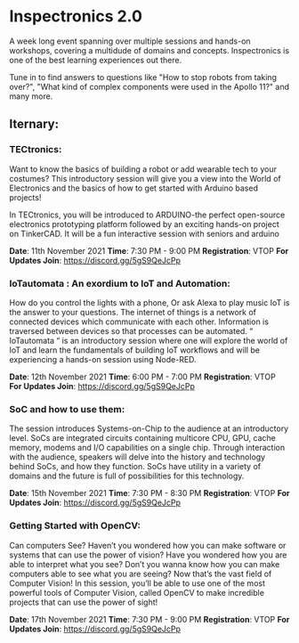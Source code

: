 # Inspectronics 2.0

A week long event spanning over multiple sessions and hands-on workshops, covering a multidude of domains and concepts. Inspectronics is one of the best learning experiences out there. 

Tune in to find answers to questions like "How to stop robots from taking over?", "What kind of complex components were used in the Apollo 11?" and many more.

## Iternary:

### TECtronics: 
Want to know the basics of building a robot or add wearable tech to your costumes?
This introductory session will give you a view into the World of Electronics and the basics of how to get started with Arduino based projects!

In TECtronics, you will be introduced to ARDUINO-the perfect open-source electronics prototyping platform followed by an exciting hands-on project on TinkerCAD. It will be a fun interactive session with seniors and arduino

<b>Date</b>: 11th November 2021
<b>Time</b>: 7:30 PM - 9:00 PM
<b>Registration</b>: VTOP
<b>For Updates Join</b>: https://discord.gg/5gS9QeJcPp

### IoTautomata : An exordium to IoT and Automation: 
How do you control the lights with a phone, Or ask Alexa to play music 
IoT is the answer to your questions. The internet of things is a network of connected devices which communicate with each other. Information is traversed between devices so that processes can be automated. 
“ IoTautomata “ is an introductory session where one will explore the world of IoT and learn the fundamentals of building IoT workflows and will be experiencing a hands-on session using Node-RED.

<b>Date</b>: 12th November 2021
<b>Time</b>: 6:00 PM - 7:00 PM
<b>Registration</b>: VTOP
<b>For Updates Join</b>: https://discord.gg/5gS9QeJcPp

### SoC and how to use them: 
The session introduces Systems-on-Chip to the audience at an introductory level. SoCs are integrated circuits containing multicore CPU, GPU, cache memory, modems and I/O capabilities on a single chip. Through interaction with the audience, speakers will delve into the history and technology behind SoCs, and how they function. SoCs have utility in a variety of domains and the future is full of possibilities for this technology.

<b>Date</b>: 15th November 2021
<b>Time</b>: 7:30 PM - 8:30 PM
<b>Registration</b>: VTOP
<b>For Updates Join</b>: https://discord.gg/5gS9QeJcPp

### Getting Started with OpenCV:
Can computers See?
Haven’t you wondered how you can make software or systems that can use the power of vision? Have you wondered how you are able to interpret what you see? Don’t you wanna know how you can make computers able to see what you are seeing? 
Now that’s the vast field of Computer Vision! In this session, you’ll be able to use one of the most powerful tools of Computer Vision, called OpenCV to make incredible projects that can use the power of sight!

<b>Date</b>: 17th November 2021
<b>Time</b>: 7:30 PM - 9:00 PM
<b>Registration</b>: VTOP
<b>For Updates Join</b>: https://discord.gg/5gS9QeJcPp

